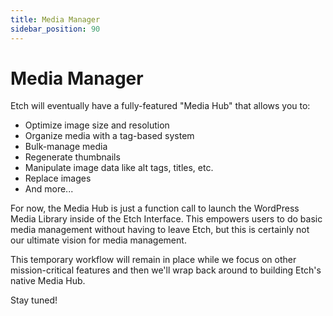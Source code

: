 ```yaml
---
title: Media Manager
sidebar_position: 90
---
```


# Media Manager

Etch will eventually have a fully-featured "Media Hub" that allows you to:

- Optimize image size and resolution
- Organize media with a tag-based system
- Bulk-manage media
- Regenerate thumbnails
- Manipulate image data like alt tags, titles, etc.
- Replace images
- And more...

For now, the Media Hub is just a function call to launch the WordPress Media Library inside of the Etch Interface. This empowers users to do basic media management without having to leave Etch, but this is certainly not our ultimate vision for media management.

This temporary workflow will remain in place while we focus on other mission-critical features and then we'll wrap back around to building Etch's native Media Hub.

Stay tuned!